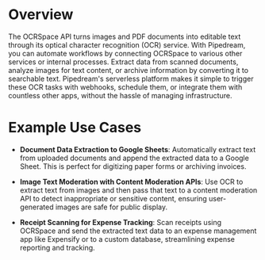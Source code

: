 # Overview

The OCRSpace API turns images and PDF documents into editable text through its optical character recognition (OCR) service. With Pipedream, you can automate workflows by connecting OCRSpace to various other services or internal processes. Extract data from scanned documents, analyze images for text content, or archive information by converting it to searchable text. Pipedream's serverless platform makes it simple to trigger these OCR tasks with webhooks, schedule them, or integrate them with countless other apps, without the hassle of managing infrastructure.

# Example Use Cases

- **Document Data Extraction to Google Sheets**: Automatically extract text from uploaded documents and append the extracted data to a Google Sheet. This is perfect for digitizing paper forms or archiving invoices.

- **Image Text Moderation with Content Moderation APIs**: Use OCR to extract text from images and then pass that text to a content moderation API to detect inappropriate or sensitive content, ensuring user-generated images are safe for public display.

- **Receipt Scanning for Expense Tracking**: Scan receipts using OCRSpace and send the extracted text data to an expense management app like Expensify or to a custom database, streamlining expense reporting and tracking.
